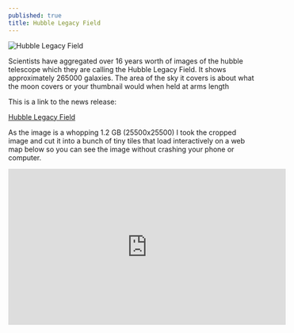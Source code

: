```yaml
---
published: true
title: Hubble Legacy Field
---
```

![Hubble Legacy Field]({{site.baseurl}}/img/hubblelegacy/HubbleLegacyField.png)

Scientists have aggregated over 16 years worth of images of the hubble telescope which they are calling the Hubble Legacy Field. It shows approximately 265000 galaxies. The area of the sky it covers is about what the moon covers or your thumbnail would when held at arms length

This is a link to the news release:

[Hubble Legacy Field](http://hubblesite.org/news_release/news/2019-17)

As the image is a whopping 1.2 GB (25500x25500) I took the cropped image and cut it into a bunch of tiny tiles that load interactively on a web map below so you can see the image without crashing your phone or computer.

<iframe width="560" height="315" src="https://anthonyblackham.github.io/HubbleLegacyField/" frameborder="0" allowfullscreen></iframe>
